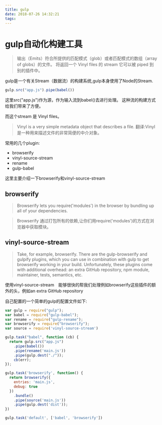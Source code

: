 ```yaml
---
title: gulp
date: 2018-07-26 14:32:21
tags:
---
```


# gulp自动化构建工具

> 输出（Emits）符合所提供的匹配模式（glob）或者匹配模式的数组（array of globs）的文件。 将返回一个 Vinyl files 的 stream 它可以被 piped 到别的插件中。

gulp是一个有关Stream（数据流）的构建系统,gulp本身使用了Node的Stream.

```js
gulp.src("app.js").pipe(babel())
```

这里src("app.js")作为源，作为输入流到babel()去进行处理。
这种流的构建方式给我们带来了方便。

而这个stream 是 Vinyl files。

> Vinyl is a very simple metadata object that describes a file. 
> 翻译:Vinyl 是一种用来描述文件的非常简便的中介对象。

常用的几个plugin:
* browserify
* vinyl-source-stream
* rename
* gulp-babel

这里主要介绍一下browserify和vinyl-source-stream


## browserify
> Browserify lets you require('modules') in the browser by bundling up all of your dependencies.

> Browserify 通过打包所有的依赖,让你们用require('modules')的方式在浏览器中获取模块。

## vinyl-source-stream
> Take, for example, browserify. There are the gulp-browserify and gulpify plugins, which you can use in combination with gulp to get browserify working in your build. Unfortunately, these plugins come with additional overhead: an extra GitHub repository, npm module, maintainer, tests, semantics, etc.

使用vinyl-source-stream　能够很快的帮我们处理例如browserify这些插件的额外的头，例如an extra GitHub repository

自己配置的一个简单的gulp的配置文件如下:
```js 
var gulp = require("gulp");
var babel = require("gulp-babel");
var rename = require("gulp-rename");
var browserify = require("browserify");
var source = require('vinyl-source-stream')

gulp.task("babel", function (cb) {
  return gulp.src("app.js")
    .pipe(babel())
    .pipe(rename('main.js'))
    .pipe(gulp.dest("./"));
    cb(err);
});

gulp.task('browserify', function() {
  return browserify({
    entries: 'main.js',
    debug: true
  })
    .bundle()
    .pipe(source('main.js'))
    .pipe(gulp.dest('dist'));
})

gulp.task('default', ['babel', 'browserify'])
```

